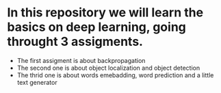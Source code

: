 # In this repository we will learn the basics on deep learning, going throught 3 assigments.

- The first assigment is about backpropagation
- The second one is about object localization and object detection
- The thrid one is about words emebadding, word prediction and a little text generator
